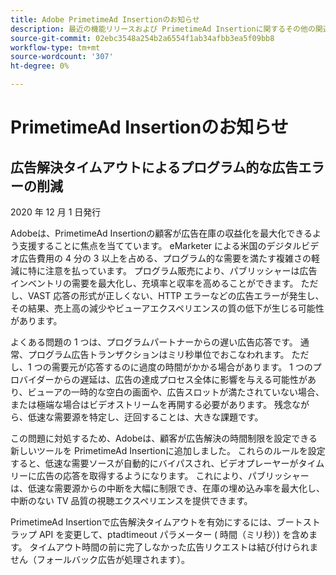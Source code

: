 ```yaml
---
title: Adobe PrimetimeAd Insertionのお知らせ
description: 最近の機能リリースおよび PrimetimeAd Insertionに関するその他の関連ニュースに関するお知らせ
source-git-commit: 02ebc3548a254b2a6554f1ab34afbb3ea5f09bb8
workflow-type: tm+mt
source-wordcount: '307'
ht-degree: 0%

---
```


# PrimetimeAd Insertionのお知らせ

## 広告解決タイムアウトによるプログラム的な広告エラーの削減

2020 年 12 月 1 日発行

Adobeは、PrimetimeAd Insertionの顧客が広告在庫の収益化を最大化できるよう支援することに焦点を当てています。 eMarketer による米国のデジタルビデオ広告費用の 4 分の 3 以上を占める、プログラム的な需要を満たす複雑さの軽減に特に注意を払っています。 プログラム販売により、パブリッシャーは広告インベントリの需要を最大化し、充填率と収率を高めることができます。 ただし、VAST 応答の形式が正しくない、HTTP エラーなどの広告エラーが発生し、その結果、売上高の減少やビューアエクスペリエンスの質の低下が生じる可能性があります。

よくある問題の 1 つは、プログラムパートナーからの遅い広告応答です。 通常、プログラム広告トランザクションはミリ秒単位でおこなわれます。 ただし、1 つの需要元が応答するのに過度の時間がかかる場合があります。 1 つのプロバイダーからの遅延は、広告の達成プロセス全体に影響を与える可能性があり、ビューアの一時的な空白の画面や、広告スロットが満たされていない場合、または極端な場合はビデオストリームを再開する必要があります。 残念ながら、低速な需要源を特定し、迂回することは、大きな課題です。

この問題に対処するため、Adobeは、顧客が広告解決の時間制限を設定できる新しいツールを PrimetimeAd Insertionに追加しました。 これらのルールを設定すると、低速な需要ソースが自動的にバイパスされ、ビデオプレーヤーがタイムリーに広告の応答を取得するようになります。 これにより、パブリッシャーは、低速な需要源からの中断を大幅に制限でき、在庫の埋め込み率を最大化し、中断のない TV 品質の視聴エクスペリエンスを提供できます。

PrimetimeAd Insertionで広告解決タイムアウトを有効にするには、ブートストラップ API を変更して、ptadtimeout パラメーター ( 時間（ミリ秒）) を含めます。  タイムアウト時間の前に完了しなかった広告リクエストは結び付けられません（フォールバック広告が処理されます）。
